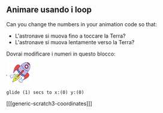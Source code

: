 ## Animare usando i loop

Can you change the numbers in your animation code so that:

+ L'astronave si muova fino a toccare la Terra?
+ L'astronave si muova lentamente verso la Terra?

Dovrai modificare i numeri in questo blocco:

![Rocketship sprite](images/sprite-spaceship.png)

```blocks3
glide (1) secs to x:(0) y:(0)
```

[[[generic-scratch3-coordinates]]]